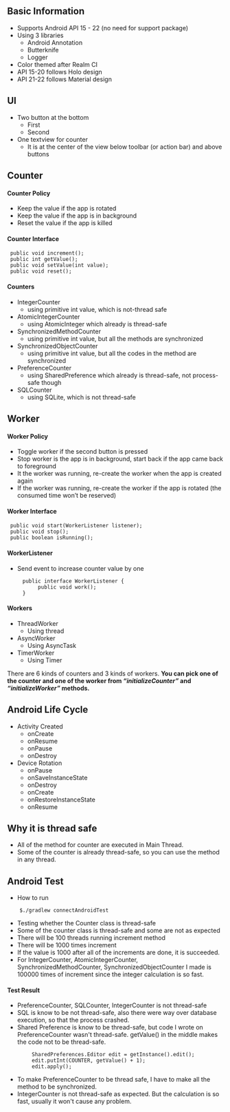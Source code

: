 ## Basic Information
- Supports Android API 15 - 22 (no need for support package)
- Using 3 libraries
    - Android Annotation
    - Butterknife
    - Logger
- Color themed after Realm CI
- API 15-20 follows Holo design
- API 21-22 follows Material design

## UI
- Two button at the bottom
    - First
    - Second
- One textview for counter
    - It is at the center of the view below toolbar (or action bar) and above buttons

## Counter

#### Counter Policy
- Keep the value if the app is rotated
- Keep the value if the app is in background
- Reset the value if the app is killed

#### Counter Interface
     public void increment();
     public int getValue();
     public void setValue(int value);
     public void reset();

#### Counters
- IntegerCounter
    - using primitive int value, which is not-thread safe
- AtomicIntegerCounter
    - using AtomicInteger which already is thread-safe
- SynchronizedMethodCounter
    - using primitive int value, but all the methods are synchronized
- SynchronizedObjectCounter
    - using primitive int value, but all the codes in the method are synchronized
- PreferenceCounter
    - using SharedPreference which already is thread-safe, not process-safe though
- SQLCounter
    - using SQLite, which is not thread-safe

## Worker

#### Worker Policy
- Toggle worker if the second button is pressed
- Stop worker is the app is in background, start back if the app came back to foreground
- It the worker was running, re-create the worker when the app is created again
- If the worker was running, re-create the worker if the app is rotated (the consumed time won’t be reserved)

#### Worker Interface
     public void start(WorkerListener listener);
     public void stop();
     public boolean isRunning();

#### WorkerListener
- Send event to increase counter value by one
```
     public interface WorkerListener {
          public void work();
     }
```

#### Workers
- ThreadWorker
    - Using thread
- AsyncWorker
    - Using AsyncTask
- TimerWorker
    - Using Timer

There are 6 kinds of counters and 3 kinds of workers. **You can pick one of the counter and one of the worker from _“initializeCounter”_ and _“initializeWorker”_ methods.**

## Android Life Cycle
- Activity Created
    - onCreate
    - onResume
    - onPause
    - onDestroy
- Device Rotation
    - onPause
    - onSaveInstanceState
    - onDestroy
    - onCreate
    - onRestoreInstanceState
    - onResume

## Why it is thread safe
- All of the method for counter are executed in Main Thread.
- Some of the counter is already thread-safe, so you can use the method in any thread.

## Android Test
- How to run
```
    $./gradlew connectAndroidTest
```
- Testing whether the Counter class is thread-safe
- Some of the counter class is thread-safe and some are not as expected
- There will be 100 threads running increment method
- There will be 1000 times increment
- If the value is 1000 after all of the increments are done, it is succeeded.
- For IntegerCounter, AtomicIntegerCounter, SynchronizedMethodCounter, SynchronizedObjectCounter I made is 100000 times of increment since the integer calculation is so fast.

#### Test Result
- PreferenceCounter, SQLCounter, IntegerCounter is not thread-safe
- SQL is know to be not thread-safe, also there were way over database execution, so that the process crashed.
- Shared Preference is know to be thread-safe, but code I wrote on PreferenceCounter wasn't thread-safe. getValue() in the middle makes the code not to be thread-safe.
```
        SharedPreferences.Editor edit = getInstance().edit();
        edit.putInt(COUNTER, getValue() + 1);
        edit.apply();
```
- To make PreferenceCounter to be thread safe, I have to make all the method to be synchronized.
- IntegerCounter is not thread-safe as expected. But the calculation is so fast, usually it won't cause any problem.
